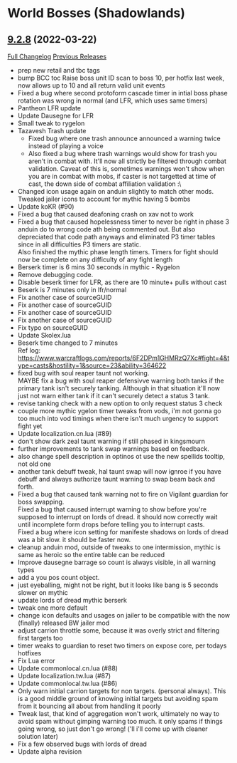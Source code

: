 # <DBM> World Bosses (Shadowlands)

## [9.2.8](https://github.com/DeadlyBossMods/DBM-Retail/tree/9.2.8) (2022-03-22)
[Full Changelog](https://github.com/DeadlyBossMods/DBM-Retail/compare/9.2.7...9.2.8) [Previous Releases](https://github.com/DeadlyBossMods/DBM-Retail/releases)

- prep new retail and tbc tags  
- bump BCC toc Raise boss unit ID scan to boss 10, per hotfix last week, now allows up to 10 and all return valid unit events  
- Fixed a bug where second protoform cascade timer in intial boss phase rotation was wrong in normal (and LFR, which uses same timers)  
- Pantheon LFR update  
- Update Dausegne for LFR  
- Small tweak to rygelon  
- Tazavesh Trash update  
     - Fixed bug where one trash announce announced a warning twice instead of playing a voice  
     - Also fixed a bug where trash warnings would show for trash you aren't in combat with. It'll now all strictly be filtered through combat validation. Caveat of this is, sometimes warnings won't show when you are in combat with mobs, if caster is not targetted at time of cast, the down side of combat affiliation validation :\  
- Changed icon usage again on anduin slightly to match other mods.  
    Tweaked jailer icons to account for mythic having 5 bombs  
- Update koKR (#90)  
- Fixed a bug that caused deafoning crash on xav not to work  
- Fixed a bug that caused hopelessness timer to never be right in phase 3 anduin do to wrong code ath being commented out. But also depreciated that code path anyways and eliminated P3 timer tables since in all difficulties P3 timers are static.  
    Also finished the mythic phase length timers. Timers for fight should now be complete on any difficulty of any fight length  
- Berserk timer is 6 mins 30 seconds in mythic - Rygelon  
- Remove debugging code.  
- Disable beserk timer for LFR, as there are 10 minute+ pulls without cast  
- Beserk is 7 minutes only in lfr/normal  
- Fix another case of sourceGUID  
- Fix another case of sourceGUID  
- Fix another case of sourceGUID  
- Fix another case of sourceGUID  
- Fix typo on sourceGUID  
- Update Skolex.lua  
- Beserk time changed to 7 minutes  
    Ref log: https://www.warcraftlogs.com/reports/6F2DPm1GHMRzQ7Xc#fight=4&type=casts&hostility=1&source=23&ability=364622  
- fixed bug with soul reaper taunt not working.  
    MAYBE fix a bug with soul reaper defensivve warning both tanks if the primary tank isn't securely tanking. Although in that situation it'll now just not warn either tank if it can't securely detect a status 3 tank.  
- revise tanking check with a new option to only request status 3 check  
- couple more mythic ygelon timer tweaks from vods, i'm not gonna go too much into vod timings when there isn't much urgency to support fight yet  
- Update localization.cn.lua (#89)  
- don't show dark zeal taunt warning if still phased in kingsmourn  
- further improvements to tank swap warnings based on feedback.  
- also change spell description in optinos ot use the new spellids tooltip, not old one  
- another tank debuff tweak, hal taunt swap will now ignroe if you have debuff and always authorize taunt warning to swap beam back and forth.  
- Fixed a bug that caused tank warning not to fire on Vigilant guardian for boss swapping.  
    Fixed a bug that caused interrupt warning to show before you're supposed to interrupt on lords of dread. it should now correctly wait until incomplete form drops before telling you to interrupt casts.  
    Fixed a bug where icon setting for manifeste shadows on lords of dread was a bit slow. it should be faster now.  
- cleanup anduin mod, outside of tweaks to one intermission, mythic is same as heroic so the entire table can be reduced  
- Improve dausegne barrage so count is always visible, in all warning types  
- add a you pos count object.  
- just eyeballing, might not be right, but it looks like bang is 5 seconds slower on mythic  
- update lords of dread mythic berserk  
- tweak one more default  
- change icon defaults and usages on jailer to be compatible with the now (finally) released BW jailer mod  
- adjust carrion throttle some, because it was overly strict and filtering first targets too  
- timer weaks to guardian to reset two timers on expose core, per todays hotfixes  
- Fix Lua error  
- Update commonlocal.cn.lua (#88)  
- Update localization.tw.lua (#87)  
- Update commonlocal.tw.lua (#86)  
- Only warn initial carrion targets for non targets. (personal always). This is a good middle ground of knowing initial targets but avoiding spam from it bouncing all about from handling it poorly  
- Tweak last, that kind of aggregation won't work, ultimately no way to avoid spam without gimping warning too much. it only spams if things going wrong, so just don't go wrong! ('ll i'll come up with cleaner solution later)  
- Fix a few observed bugs with lords of dread  
- Update alpha revision  
